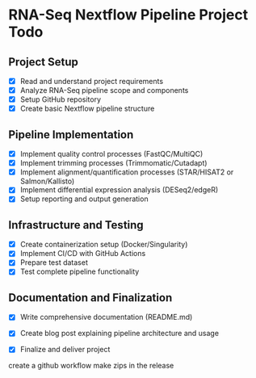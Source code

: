 # RNA-Seq Nextflow Pipeline Project Todo

## Project Setup
- [x] Read and understand project requirements
- [x] Analyze RNA-Seq pipeline scope and components
- [x] Setup GitHub repository
- [x] Create basic Nextflow pipeline structure

## Pipeline Implementation
- [x] Implement quality control processes (FastQC/MultiQC)
- [x] Implement trimming processes (Trimmomatic/Cutadapt)
- [x] Implement alignment/quantification processes (STAR/HISAT2 or Salmon/Kallisto)
- [x] Implement differential expression analysis (DESeq2/edgeR)
- [x] Setup reporting and output generation

## Infrastructure and Testing
- [x] Create containerization setup (Docker/Singularity)
- [x] Implement CI/CD with GitHub Actions
- [x] Prepare test dataset
- [x] Test complete pipeline functionality

## Documentation and Finalization
- [x] Write comprehensive documentation (README.md)
- [x] Create blog post explaining pipeline architecture and usage
- [x] Finalize and deliver project


create a github workflow
make zips in the release
